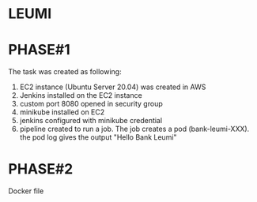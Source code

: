 # LEUMI

PHASE#1
========
The task was created as following:
1. EC2 instance (Ubuntu Server 20.04) was created in AWS
2. Jenkins installed on the EC2 instance
3. custom port 8080 opened in security group
4. minikube installed on EC2
5. jenkins configured with minikube credential
6. pipeline created to run a job. The job creates a pod (bank-leumi-XXX). the pod log gives the output "Hello Bank Leumi" 


PHASE#2
=========

Docker file 
